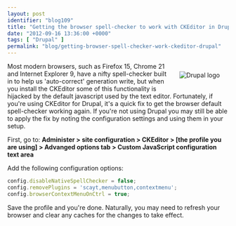 ```yaml
---
layout: post
identifier: "blog109"
title: "Getting the browser spell-checker to work with CKEditor in Drupal"
date: "2012-09-16 13:36:00 +0000"
tags: [ "Drupal" ]
permalink: "blog/getting-browser-spell-checker-work-ckeditor-drupal"
---
```

<img src="/uploads/druplicon.small_.png" alt="Drupal logo" style="float:right;margin:20px;"/>Most modern browsers, such as Firefox 15, Chrome 21 and Internet Explorer 9, have a nifty spell-checker built in to help us 'auto-correct' generation write, but when you install the CKEditor some of this functionality is hijacked by the default javascript used by the text editor. Fortunately, if you're using CKEditor for Drupal, it's a quick fix to get the browser default spell-checker working again. If you're not using Drupal you may still be able to apply the fix by noting the configuration settings and using them in your setup.

<!--more-->

First, go to: **Administer > site configuration > CKEditor > [the profile you are using] > Advanged options tab > Custom JavaScript configuration text area**

Add the following configuration options:

```javascript
config.disableNativeSpellChecker = false;
config.removePlugins = 'scayt,menubutton,contextmenu';
config.browserContextMenuOnCtrl = true;
```

Save the profile and you're done. Naturally, you may need to refresh your browser and clear any caches for the changes to take effect.